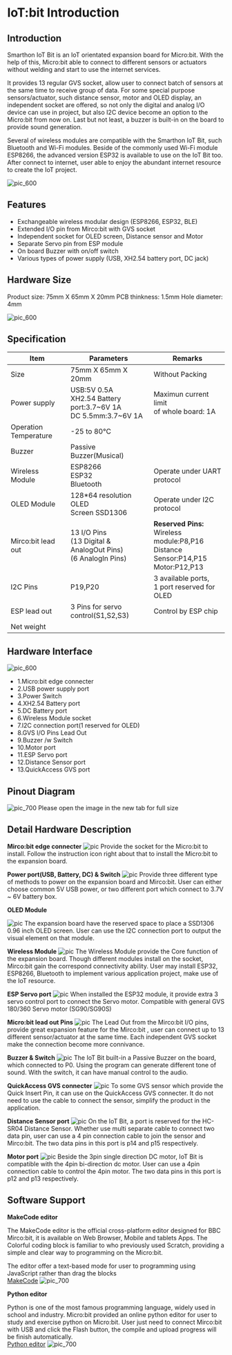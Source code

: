 # IoT:bit Introduction

## Introduction
Smarthon IoT Bit is an IoT orientated expansion board for Micro:bit. With the help of this, Micro:bit able to connect to different sensors or actuators without welding and start to use the internet services. 
<P>
It provides 13 regular GVS socket, allow user to connect batch of sensors at the same time to receive group of data. For some special purpose sensors/actuator, such distance sensor, motor and OLED display, an independent socket are offered, so not only the digital and analog I/O device can use in project, but also I2C device become an option to the Micro:bit from now on. Last but not least, a buzzer is built-in on the board to provide sound generation.
<P>
Several of wireless modules are compatible with the Smarthon IoT Bit, such Bluetooth and Wi-Fi modules. Beside of the commonly used Wi-Fi module ESP8266, the advanced version ESP32 is available to use on the IoT Bit too. After connect to internet, user able to enjoy the abundant internet resource to create the IoT project.
<P>

![pic_600](images/2_IOT/iot_image00.png)

## Features
* Exchangeable wireless modular design (ESP8266, ESP32, BLE)
* Extended I/O pin from Mirco:bit with GVS socket
* Independent socket for OLED screen, Distance sensor and Motor
* Separate Servo pin from ESP module
* On board Buzzer with on/off switch
* Various types of power supply (USB, XH2.54 battery port, DC jack) 

## Hardware Size

Product size: 75mm X 65mm X 20mm
PCB thinkness: 1.5mm
Hole diameter: 4mm

![pic_600](images/2_IOT/iot_image01.png)

## Specification

|Item|Parameters|Remarks|
|--|--|--|
|Size|75mm X 65mm X 20mm| Without Packing|
|Power supply| USB:5V 0.5A <BR> XH2.54 Battery port:3.7~6V 1A <BR>DC 5.5mm:3.7~6V 1A|Maximun current limit<BR> of whole board: 1A |
|Operation Temperature|-25 to 80℃||
|Buzzer|Passive Buzzer(Musical)||
|Wireless Module|ESP8266<BR>ESP32<BR>Bluetooth|Operate under UART protocol|
|OLED Module|128*64 resolution OLED<BR> Screen SSD1306|Operate under I2C protocol|
|Mirco:bit lead out|13 I/O Pins<BR>(13 Digital & AnalogOut Pins)<BR>(6 AnalogIn Pins)|<B>Reserved Pins:</B><BR>Wireless module:P8,P16<BR>Distance Sensor:P14,P15<BR>Motor:P12,P13|
|I2C Pins|P19,P20|3 available ports,<BR>1 port reserved for OLED|
|ESP lead out|3 Pins for servo control(S1,S2,S3)|Control by ESP chip|
|Net weight|||


## Hardware Interface
![pic_600](images/2_IOT/iot_image02.png)

* 1.Micro:bit edge connecter
* 2.USB power supply port
* 3.Power Switch
* 4.XH2.54 Battery port
* 5.DC Battery port
* 6.Wireless Module socket
* 7.I2C connection port(1 reserved for OLED)
* 8.GVS I/O Pins Lead Out
* 9.Buzzer /w Switch
* 10.Motor port
* 11.ESP Servo port
* 12.Distance Sensor port
* 13.QuickAccess GVS port

## Pinout Diagram
![pic_700](images/2_IOT/iot_image03.png)
Please open the image in the new tab for full size

## Detail Hardware Description

<B>Mirco:bit edge connecter</B>
![pic](images/2_IOT/iot_image04.png)
Provide the socket for the Micro:bit to install. Follow the instruction icon right about that to install the Micro:bit to the expansion board.

<B>Power port(USB, Battery, DC) & Switch</B>
![pic](images/2_IOT/iot_image05.png)
Provide three different type of methods to power on the expansion board and Mirco:bit. User can either choose common 5V USB power, or two different port which connect to 3.7V ~ 6V battery box. 

<B>OLED Module</B>

![pic](images/2_IOT/iot_image06.png)
The expansion board have the reserved space to place a SSD1306 0.96 inch OLED screen. User can use the I2C connection port to output the visual element on that module.

<B>Wireless Module</B>
![pic](images/2_IOT/iot_image07.png)
The Wireless Module provide the Core function of the expansion board. Though different modules install on the socket, Mirco:bit gain the correspond connectivity ability. User may install ESP32, ESP8266, Bluetooth to implement various application project, make use of the IoT resource.

<B>ESP Servo port</B>
![pic](images/2_IOT/iot_image08.png)
When installed the ESP32 module, it provide extra 3 servo control port to connect the Servo motor. Compatible with general GVS 180/360 Servo motor (SG90/SG90S)

<B>Micro:bit lead out Pins</B>
![pic](images/2_IOT/iot_image09.png)
The Lead Out from the Mirco:bit I/O pins, provide great expansion feature for the Mirco:bit , user can connect up to 13 different sensor/actuator at the same time. Each independent GVS socket make the connection become more connivance. 

<B>Buzzer & Switch</B>
![pic](images/2_IOT/iot_image10.png)
The IoT Bit built-in a Passive Buzzer on the board, which connected to P0. Using the program can generate different tone of sound. With the switch, it can have manual control to the audio.

<B>QuickAccess GVS connecter</B>
![pic](images/2_IOT/iot_image11.png)
To some GVS sensor which provide the Quick Insert Pin, it can use on the QuickAccess GVS connecter. It do not need to use the cable to connect the sensor, simplify the product in the application.

<B>Distance Sensor port</B>
![pic](images/2_IOT/iot_image12.png)
On the IoT Bit, a port is reserved for the HC-SR04 Distance Sensor. Whether use multi separate cable to connect two data pin, user can use a 4 pin connection cable to join the sensor and Mirco:bit. The two data pins in this port is p14 and p15 respectively.

<B>Motor port</B>
![pic](images/2_IOT/iot_image12_5.png)
Beside the 3pin single direction DC motor, IoT Bit is compatible with the 4pin bi-direction dc motor. User can use a 4pin connection cable to control the 4pin motor.
The two data pins in this port is p12 and p13 respectively. 

## Software Support

<B>MakeCode editor</B>

The MakeCode editor is the official cross-platform editor designed for BBC Mirco:bit, it is available on Web Browser, Mobile and tablets Apps. The Colorful coding block is familiar to who previously used Scratch, providing a simple and clear way to programming on the Micro:bit.<P>
The editor offer a text-based mode for user to programming using JavaScript rather than drag the blocks<BR>
[MakeCode](https://makecode.microbit.org/#editor)
![pic_700](images/2_IOT/iot_image13.png)

<B>Python editor</B><P>
Python is one of the most famous programming language, widely used in school and industry. Micro:bit provided an online python editor for user to study and exercise python on Micro:bit. User just need to connect Mirco:bit with USB and click the Flash button, the compile and upload progress will be finish automatically. <BR>
[Python editor](https://python.microbit.org/v/2.0)
![pic_700](images/2_IOT/iot_image14.png)


